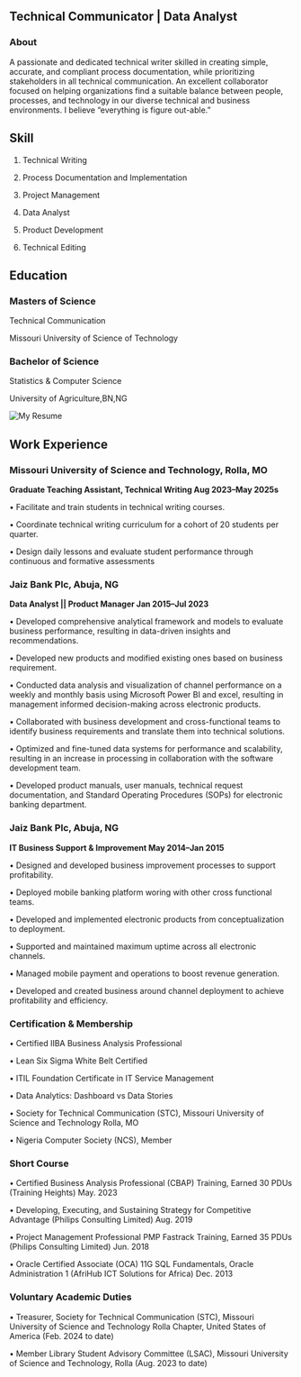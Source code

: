 ## Technical Communicator | Data Analyst

### About

A passionate and dedicated technical writer skilled in creating simple, accurate, and compliant process documentation, while prioritizing stakeholders in all technical communication. An excellent collaborator focused on helping organizations find a suitable balance between people, processes, and technology in our diverse technical and business environments. I believe “everything is figure out-able.”


## Skill

1. Technical Writing

2. Process Documentation and Implementation
   
3. Project Management
   
5. Data Analyst

6. Product Development
   
7. Technical Editing

## Education


### Masters of Science

Technical Communication

Missouri University of Science of Technology

### Bachelor of Science

Statistics & Computer Science

University of Agriculture,BN,NG




![My Resume](https://github.com/danielagbo44/Channels-Performance-Report-Dec-2022-and-Jan-2023/blob/main/Channels%20Performance%20Report%20PBI%20January%2C%202023_page-0001.jpg)




## Work Experience

### Missouri University of Science and Technology, Rolla, MO

**Graduate Teaching Assistant, Technical Writing Aug 2023–May 2025s**

• Facilitate and train students in technical writing courses.

• Coordinate technical writing curriculum for a cohort of 20 students per quarter.

• Design daily lessons and evaluate student performance through continuous and formative assessments





### Jaiz Bank Plc, Abuja, NG

**Data Analyst || Product Manager Jan 2015–Jul 2023**

• Developed comprehensive analytical framework and models to evaluate business performance, resulting in data-driven insights and recommendations.

• Developed new products and modified existing ones based on business requirement. 

• Conducted data analysis and visualization of channel performance on a weekly and monthly basis using Microsoft Power BI and excel, resulting in management informed decision-making across electronic     products. 

• Collaborated with business development and cross-functional teams to identify business requirements and translate them into technical solutions. 

• Optimized and fine-tuned data systems for performance and scalability, resulting in an increase in processing in collaboration with the software development team. 

• Developed product manuals, user manuals, technical request documentation, and Standard Operating Procedures (SOPs) for electronic banking department.



### Jaiz Bank Plc, Abuja, NG

**IT Business Support & Improvement May 2014–Jan 2015**

• Designed and developed business improvement processes to support profitability.

• Deployed mobile banking platform woring with other cross functional teams. 

• Developed and implemented electronic products from conceptualization to deployment.

• Supported and maintained maximum uptime across all electronic channels. 

• Managed mobile payment and operations to boost revenue generation. 

• Developed and created business around channel deployment to achieve profitability and efficiency.



### Certification & Membership

• Certified IIBA Business Analysis Professional 

• Lean Six Sigma White Belt Certified 

• ITIL Foundation Certificate in IT Service Management 

• Data Analytics: Dashboard vs Data Stories 

• Society for Technical Communication (STC), Missouri University of Science and Technology Rolla, MO 

• Nigeria Computer Society (NCS), Member



### Short Course

• Certified Business Analysis Professional (CBAP) Training, Earned 30 PDUs (Training Heights) May. 2023

• Developing, Executing, and Sustaining Strategy for Competitive Advantage (Philips Consulting Limited) Aug. 2019

• Project Management Professional PMP Fastrack Training, Earned 35 PDUs (Philips Consulting Limited) Jun. 2018

• Oracle Certified Associate (OCA) 11G SQL Fundamentals, Oracle Administration 1 (AfriHub ICT Solutions for Africa) Dec. 2013



### Voluntary Academic Duties

• Treasurer, Society for Technical Communication (STC), Missouri University of Science and Technology Rolla Chapter, United States of America (Feb. 2024 to date)

• Member Library Student Advisory Committee (LSAC), Missouri University of Science and Technology, Rolla (Aug. 2023 to date)

